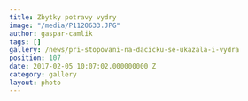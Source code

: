 ```yaml
---
title: Zbytky potravy vydry
image: "/media/P1120633.JPG"
author: gaspar-camlik
tags: []
gallery: /news/pri-stopovani-na-dacicku-se-ukazala-i-vydra
position: 107
date: 2017-02-05 10:07:02.000000000 Z
category: gallery
layout: photo
---
```

